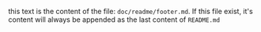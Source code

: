 this text is the content of the file: `doc/readme/footer.md`. If this file exist, it's content will always be appended as the last content of `README.md`
